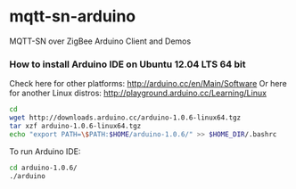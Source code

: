 mqtt-sn-arduino
===============

MQTT-SN over ZigBee Arduino Client and Demos


### How to install Arduino IDE on Ubuntu 12.04 LTS 64 bit

Check here for other platforms: http://arduino.cc/en/Main/Software
Or here for another Linux distros: http://playground.arduino.cc/Learning/Linux

``` bash
cd
wget http://downloads.arduino.cc/arduino-1.0.6-linux64.tgz
tar xzf arduino-1.0.6-linux64.tgz 
echo "export PATH=\$PATH:$HOME/arduino-1.0.6/" >> $HOME_DIR/.bashrc
```

To run Arduino IDE:

``` bash
cd arduino-1.0.6/
./arduino 
```
